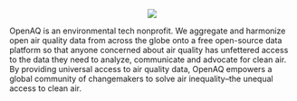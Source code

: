 
<p align="center">
<img src="https://user-images.githubusercontent.com/8487728/230648638-35060664-46ef-4d75-9d37-f10dd683b737.png"></img>
</p>
OpenAQ is an environmental tech nonprofit. We aggregate and harmonize open air quality data from across the globe onto a free open-source data platform so that anyone concerned about air quality has unfettered access to the data they need to analyze, communicate and advocate for clean air. By providing universal access to air quality data, OpenAQ empowers a global community of changemakers to solve air inequality–the unequal access to clean air.
